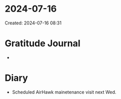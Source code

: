# 2024-07-16
Created: 2024-07-16 08:31

# Gratitude Journal 

- 

# Diary 

- Scheduled AirHawk mainetenance visit next Wed.

